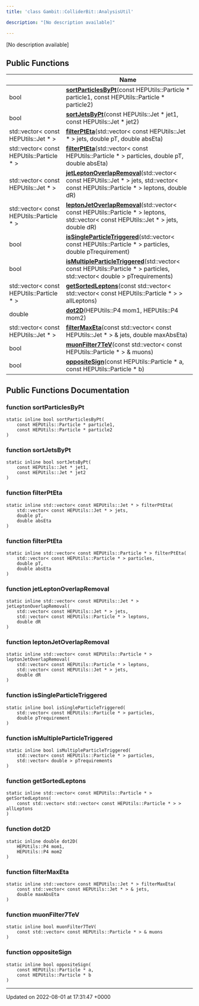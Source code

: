 ```yaml
---
title: 'class Gambit::ColliderBit::AnalysisUtil'

description: "[No description available]"

---
```









[No description available]

## Public Functions

|                | Name           |
| -------------- | -------------- |
| bool | **[sortParticlesByPt](/documentation/code/gambit_sphinxclasses/classgambit_1_1colliderbit_1_1analysisutil/#function-sortparticlesbypt)**(const HEPUtils::Particle * particle1, const HEPUtils::Particle * particle2) |
| bool | **[sortJetsByPt](/documentation/code/gambit_sphinxclasses/classgambit_1_1colliderbit_1_1analysisutil/#function-sortjetsbypt)**(const HEPUtils::Jet * jet1, const HEPUtils::Jet * jet2) |
| std::vector< const HEPUtils::Jet * > | **[filterPtEta](/documentation/code/gambit_sphinxclasses/classgambit_1_1colliderbit_1_1analysisutil/#function-filterpteta)**(std::vector< const HEPUtils::Jet * > jets, double pT, double absEta) |
| std::vector< const HEPUtils::Particle * > | **[filterPtEta](/documentation/code/gambit_sphinxclasses/classgambit_1_1colliderbit_1_1analysisutil/#function-filterpteta)**(std::vector< const HEPUtils::Particle * > particles, double pT, double absEta) |
| std::vector< const HEPUtils::Jet * > | **[jetLeptonOverlapRemoval](/documentation/code/gambit_sphinxclasses/classgambit_1_1colliderbit_1_1analysisutil/#function-jetleptonoverlapremoval)**(std::vector< const HEPUtils::Jet * > jets, std::vector< const HEPUtils::Particle * > leptons, double dR) |
| std::vector< const HEPUtils::Particle * > | **[leptonJetOverlapRemoval](/documentation/code/gambit_sphinxclasses/classgambit_1_1colliderbit_1_1analysisutil/#function-leptonjetoverlapremoval)**(std::vector< const HEPUtils::Particle * > leptons, std::vector< const HEPUtils::Jet * > jets, double dR) |
| bool | **[isSingleParticleTriggered](/documentation/code/gambit_sphinxclasses/classgambit_1_1colliderbit_1_1analysisutil/#function-issingleparticletriggered)**(std::vector< const HEPUtils::Particle * > particles, double pTrequirement) |
| bool | **[isMultipleParticleTriggered](/documentation/code/gambit_sphinxclasses/classgambit_1_1colliderbit_1_1analysisutil/#function-ismultipleparticletriggered)**(std::vector< const HEPUtils::Particle * > particles, std::vector< double > pTrequirements) |
| std::vector< const HEPUtils::Particle * > | **[getSortedLeptons](/documentation/code/gambit_sphinxclasses/classgambit_1_1colliderbit_1_1analysisutil/#function-getsortedleptons)**(const std::vector< std::vector< const HEPUtils::Particle * > > allLeptons) |
| double | **[dot2D](/documentation/code/gambit_sphinxclasses/classgambit_1_1colliderbit_1_1analysisutil/#function-dot2d)**(HEPUtils::P4 mom1, HEPUtils::P4 mom2) |
| std::vector< const HEPUtils::Jet * > | **[filterMaxEta](/documentation/code/gambit_sphinxclasses/classgambit_1_1colliderbit_1_1analysisutil/#function-filtermaxeta)**(const std::vector< const HEPUtils::Jet * > & jets, double maxAbsEta) |
| bool | **[muonFilter7TeV](/documentation/code/gambit_sphinxclasses/classgambit_1_1colliderbit_1_1analysisutil/#function-muonfilter7tev)**(const std::vector< const HEPUtils::Particle * > & muons) |
| bool | **[oppositeSign](/documentation/code/gambit_sphinxclasses/classgambit_1_1colliderbit_1_1analysisutil/#function-oppositesign)**(const HEPUtils::Particle * a, const HEPUtils::Particle * b) |

## Public Functions Documentation

### function sortParticlesByPt

```
static inline bool sortParticlesByPt(
    const HEPUtils::Particle * particle1,
    const HEPUtils::Particle * particle2
)
```


### function sortJetsByPt

```
static inline bool sortJetsByPt(
    const HEPUtils::Jet * jet1,
    const HEPUtils::Jet * jet2
)
```


### function filterPtEta

```
static inline std::vector< const HEPUtils::Jet * > filterPtEta(
    std::vector< const HEPUtils::Jet * > jets,
    double pT,
    double absEta
)
```


### function filterPtEta

```
static inline std::vector< const HEPUtils::Particle * > filterPtEta(
    std::vector< const HEPUtils::Particle * > particles,
    double pT,
    double absEta
)
```


### function jetLeptonOverlapRemoval

```
static inline std::vector< const HEPUtils::Jet * > jetLeptonOverlapRemoval(
    std::vector< const HEPUtils::Jet * > jets,
    std::vector< const HEPUtils::Particle * > leptons,
    double dR
)
```


### function leptonJetOverlapRemoval

```
static inline std::vector< const HEPUtils::Particle * > leptonJetOverlapRemoval(
    std::vector< const HEPUtils::Particle * > leptons,
    std::vector< const HEPUtils::Jet * > jets,
    double dR
)
```


### function isSingleParticleTriggered

```
static inline bool isSingleParticleTriggered(
    std::vector< const HEPUtils::Particle * > particles,
    double pTrequirement
)
```


### function isMultipleParticleTriggered

```
static inline bool isMultipleParticleTriggered(
    std::vector< const HEPUtils::Particle * > particles,
    std::vector< double > pTrequirements
)
```


### function getSortedLeptons

```
static inline std::vector< const HEPUtils::Particle * > getSortedLeptons(
    const std::vector< std::vector< const HEPUtils::Particle * > > allLeptons
)
```


### function dot2D

```
static inline double dot2D(
    HEPUtils::P4 mom1,
    HEPUtils::P4 mom2
)
```


### function filterMaxEta

```
static inline std::vector< const HEPUtils::Jet * > filterMaxEta(
    const std::vector< const HEPUtils::Jet * > & jets,
    double maxAbsEta
)
```


### function muonFilter7TeV

```
static inline bool muonFilter7TeV(
    const std::vector< const HEPUtils::Particle * > & muons
)
```


### function oppositeSign

```
static inline bool oppositeSign(
    const HEPUtils::Particle * a,
    const HEPUtils::Particle * b
)
```


-------------------------------

Updated on 2022-08-01 at 17:31:47 +0000